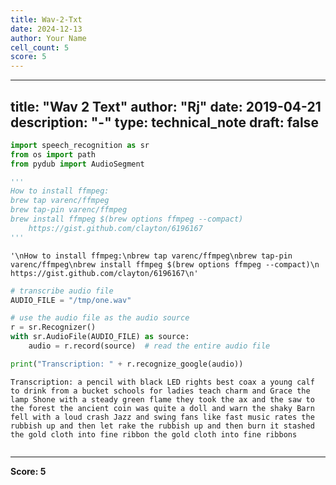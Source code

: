 ```yaml
---
title: Wav-2-Txt
date: 2024-12-13
author: Your Name
cell_count: 5
score: 5
---
```


---
title: "Wav 2 Text"
author: "Rj"
date: 2019-04-21
description: "-"
type: technical_note
draft: false
---

```python
import speech_recognition as sr
from os import path
from pydub import AudioSegment
```


```python
'''
How to install ffmpeg:
brew tap varenc/ffmpeg
brew tap-pin varenc/ffmpeg
brew install ffmpeg $(brew options ffmpeg --compact)
    https://gist.github.com/clayton/6196167
'''
```




    '\nHow to install ffmpeg:\nbrew tap varenc/ffmpeg\nbrew tap-pin varenc/ffmpeg\nbrew install ffmpeg $(brew options ffmpeg --compact)\n    https://gist.github.com/clayton/6196167\n'




```python
# transcribe audio file                                                         
AUDIO_FILE = "/tmp/one.wav"

# use the audio file as the audio source                                        
r = sr.Recognizer()
with sr.AudioFile(AUDIO_FILE) as source:
    audio = r.record(source)  # read the entire audio file                  

print("Transcription: " + r.recognize_google(audio))
```

    Transcription: a pencil with black LED rights best coax a young calf to drink from a bucket schools for ladies teach charm and Grace the lamp Shone with a steady green flame they took the ax and the saw to the forest the ancient coin was quite a doll and warn the shaky Barn fell with a loud crash Jazz and swing fans like fast music rates the rubbish up and then let rake the rubbish up and then burn it stashed the gold cloth into fine ribbon the gold cloth into fine ribbons



```python

```


---
**Score: 5**